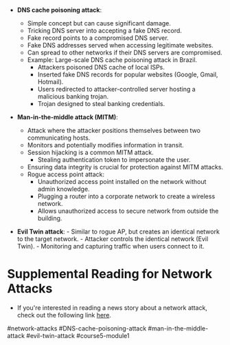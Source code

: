 -   **DNS cache poisoning attack**:
    
    -   Simple concept but can cause significant damage.
    -   Tricking DNS server into accepting a fake DNS record.
    -   Fake record points to a compromised DNS server.
    -   Fake DNS addresses served when accessing legitimate websites.
    -   Can spread to other networks if their DNS servers are compromised.
    -   Example: Large-scale DNS cache poisoning attack in Brazil.
        -   Attackers poisoned DNS cache of local ISPs.
        -   Inserted fake DNS records for popular websites (Google, Gmail, Hotmail).
        -   Users redirected to attacker-controlled server hosting a malicious banking trojan.
        -   Trojan designed to steal banking credentials.

-  **Man-in-the-middle attack (MITM)**:
    
    -   Attack where the attacker positions themselves between two communicating hosts.
    -   Monitors and potentially modifies information in transit.
    -   Session hijacking is a common MITM attack.
        -   Stealing authentication token to impersonate the user.
    -   Ensuring data integrity is crucial for protection against MITM attacks.
    -   Rogue access point attack:
        -   Unauthorized access point installed on the network without admin knowledge.
        -   Plugging a router into a corporate network to create a wireless network.
        -   Allows unauthorized access to secure network from outside the building.

-  **Evil Twin attack**:
        -   Similar to rogue AP, but creates an identical network to the target network.
        -   Attacker controls the identical network (Evil Twin).
        -   Monitoring and capturing traffic when users connect to it.

# Supplemental Reading for Network Attacks

- If you're interested in reading a news story about a network attack, check out the following link [here](https://threatpost.com/major-dns-cache-poisoning-attack-hits-brazilian-isps-110711/75859/).

#network-attacks #DNS-cache-poisoning-attack #man-in-the-middle-attack #evil-twin-attack #course5-module1 